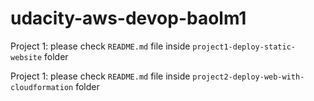 # udacity-aws-devop-baolm1

Project 1: please check ```README.md``` file inside ```project1-deploy-static-website``` folder

Project 1: please check ```README.md``` file inside ```project2-deploy-web-with-cloudformation``` folder
